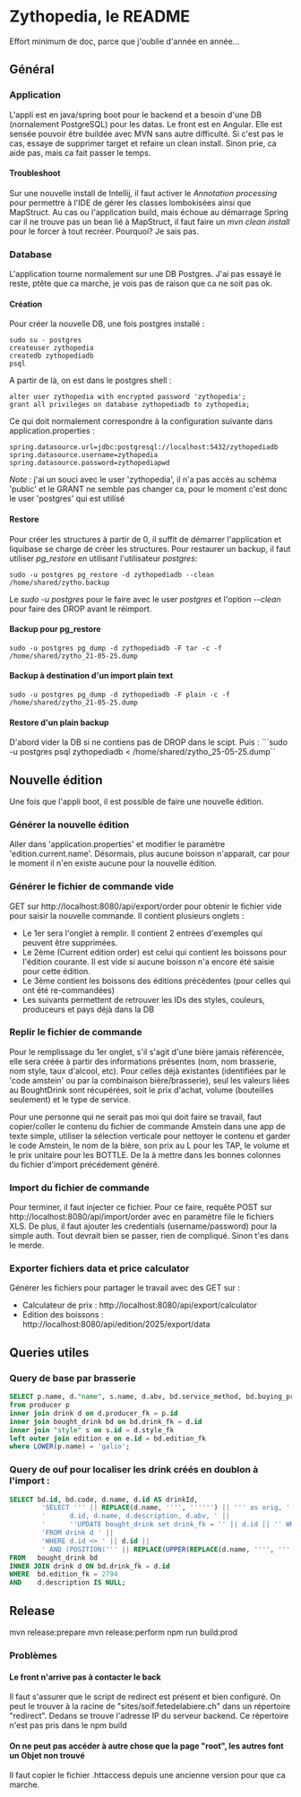 # Zythopedia, le README
Effort minimum de doc, parce que j'oublie d'année en année...

## Général

### Application
L'appli est en java/spring boot pour le backend et a besoin d'une DB (nornalement PostgreSQL) pour les datas. Le front est en Angular. Elle est sensée pouvoir être buildée avec MVN sans autre difficulté. Si c'est pas le cas, essaye de supprimer target et refaire un clean install. Sinon prie, ca aide pas, mais ca fait passer le temps.

#### Troubleshoot
Sur une nouvelle install de Intellij, il faut activer le *Annotation processing* pour permettre à l'IDE de gérer les classes lombokisées ainsi que MapStruct. Au cas ou l'application build, mais échoue au démarrage Spring car il ne trouve pas un bean lié à MapStruct, il faut faire un *mvn clean install* pour le forcer à tout recréer. Pourquoi? Je sais pas.

### Database
L'application tourne normalement sur une DB Postgres. J'ai pas essayé le reste, ptête que ca marche, je vois pas de raison que ca ne soit pas ok.

#### Création
Pour créer la nouvelle DB, une fois postgres installé :
```
sudo su - postgres
createuser zythopedia
createdb zythopediadb
psql
```
A partir de là, on est dans le postgres shell :
```
alter user zythopedia with encrypted password 'zythopedia';
grant all privileges on database zythopediadb to zythopedia;
```
Ce qui doit normalement correspondre à la configuration suivante dans application.properties :
```
spring.datasource.url=jdbc:postgresql://localhost:5432/zythopediadb
spring.datasource.username=zythopedia
spring.datasource.password=zythopediapwd
```

*Note :* j'ai un souci avec le user 'zythopedia', il n'a pas accès au schéma 'public' et le GRANT ne semble pas changer ca, pour le moment c'est donc le user 'postgres' qui est utilisé

#### Restore
Pour créer les structures à partir de 0, il suffit de démarrer l'application et liquibase se charge de créer les structures.
Pour restaurer un backup, il faut utiliser *pg_restore* en utilisant l'utilisateur *postgres*:
```
sudo -u postgres pg_restore -d zythopediadb --clean /home/shared/zytho.backup
```
Le *sudo -u postgres* pour le faire avec le user *postgres* et l'option *--clean* pour faire des DROP avant le réimport.

#### Backup pour pg_restore
```
sudo -u postgres pg_dump -d zythopediadb -F tar -c -f /home/shared/zytho_21-05-25.dump
```

#### Backup à destination d'un import plain text
```
sudo -u postgres pg_dump -d zythopediadb -F plain -c -f /home/shared/zytho_21-05-25.dump
```

#### Restore d'un plain backup
D'abord vider la DB si ne contiens pas de DROP dans le scipt. Puis :
```sudo -u postgres psql zythopediadb < /home/shared/zytho_25-05-25.dump``

## Nouvelle édition
Une fois que l'appli boot, il est possible de faire une nouvelle édition.

### Générer la nouvelle édition
Aller dans 'application.properties' et modifier le paramètre 'edition.current.name'. Désormais, plus aucune boisson n'apparait, car pour le moment il n'en existe aucune pour la nouvelle édition.

### Générer le fichier de commande vide
GET sur http://localhost:8080/api/export/order pour obtenir le fichier vide pour saisir la nouvelle commande. Il contient plusieurs onglets :
 - Le 1er sera l'onglet à remplir. Il contient 2 entrées d'exemples qui peuvent être supprimées.
 - Le 2ème (Current edition order) est celui qui contient les boissons pour l'édition courante. Il est vide si aucune boisson n'a encore été saisie pour cette édition.
 - Le 3ème contient les boissons des éditions précédentes (pour celles qui ont été re-commandées)
 - Les suivants permettent de retrouver les IDs des styles, couleurs, produceurs et pays déjà dans la DB

### Replir le fichier de commande
Pour le remplissage du 1er onglet, s'il s'agit d'une bière jamais référencée, elle sera créée à partir des informations présentes (nom, nom brasserie, nom style, taux d'alcool, etc). Pour celles déjà existantes (identifiées par le 'code amstein' ou par la combinaison bière/brasserie), seul les valeurs liées au BoughtDrink sont récupérées, soit le prix d'achat, volume (bouteilles seulement) et le type de service.

Pour une personne qui ne serait pas moi qui doit faire se travail, faut copier/coller le contenu du fichier de commande Amstein dans une app de texte simple, utiliser la sélection verticale pour nettoyer le contenu et garder le code Amstein, le nom de la bière, son prix au L pour les TAP, le volume et le prix unitaire pour les BOTTLE. De la à mettre dans les bonnes colonnes du fichier d'import précédement généré.

### Import du fichier de commande
Pour terminer, il faut injecter ce fichier. Pour ce faire, requête POST sur http://localhost:8080/api/import/order avec en paramètre file le fichiers XLS. De plus, il faut ajouter les credentials (username/password) pour la simple auth. Tout devrait bien se passer, rien de compliqué. Sinon t'es dans le merde.

### Exporter fichiers data et price calculator
Générer les fichiers pour partager le travail avec des GET sur :
 - Calculateur de prix : http://localhost:8080/api/export/calculator
 - Edition des boissons : http://localhost:8080/api/edition/2025/export/data

## Queries utiles 

### Query de base par brasserie
```sql
SELECT p.name, d."name", s.name, d.abv, bd.service_method, bd.buying_price
from producer p
inner join drink d on d.producer_fk = p.id
inner join bought_drink bd on bd.drink_fk = d.id
inner join "style" s on s.id = d.style_fk  
left outer join edition e on e.id = bd.edition_fk 
where LOWER(p.name) = 'galio';
```

### Query de ouf pour localiser les drink créés en doublon à l'import :
```sql
SELECT bd.id, bd.code, d.name, d.id AS drinkId,
		'SELECT ''' || REPLACE(d.name, '''', '''''') || ''' as orig, ' ||
		'      d.id, d.name, d.description, d.abv, ' ||
		'      ''UPDATE bought_drink set drink_fk = '' || d.id || '' WHERE drink_fk =' || d.id || ''' AS updQry ' ||
		'FROM drink d ' ||
		'WHERE d.id <> ' || d.id ||
		' AND (POSITION(''' || REPLACE(UPPER(REPLACE(d.name, '''', '''''')), ' ', ''' IN UPPER(d.name))>0 OR POSITION(''') || ''' IN UPPER(d.name))>0); '
FROM   bought_drink bd
INNER JOIN drink d ON bd.drink_fk = d.id
WHERE  bd.edition_fk = 2794
AND    d.description IS NULL;
```

## Release
mvn release:prepare
mvn release:perform
npm run build:prod

### Problèmes
#### Le front n'arrive pas à contacter le back
Il faut s'assurer que le script de redirect est présent et bien configuré. On peut le trouver à la racine de "sites/soif.fetedelabiere.ch" dans un répertoire "redirect". Dedans se trouve l'adresse IP du serveur backend. Ce répertoire n'est pas pris dans le npm build

#### On ne peut pas accéder à autre chose que la page "root", les autres font un Objet non trouvé
Il faut copier le fichier .httaccess depuis une ancienne version pour que ca marche.
